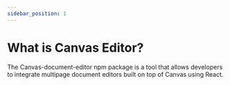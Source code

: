 ```yaml
---
sidebar_position: 1
---
```


# What is Canvas Editor?
The Canvas-document-editor npm package is a tool that allows developers to integrate multipage document editors built on top of Canvas using React.